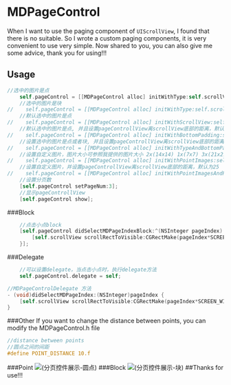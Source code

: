 # MDPageControl
When I want to use the paging component of `UIScrollView`, I found that there is no suitable. So I wrote a custom paging components, it is very convenient to use very simple. Now shared to you, you can also give me some advice, thank you for using!!!
## Usage
```objective-c
//选中的图片是点
    self.pageControl = [[MDPageControl alloc] initWithType:self.scrollView type:MDPointTypePoint];
    //选中的图片是块
//    self.pageControl = [[MDPageControl alloc] initWithType:self.scrollView type:MDPointTypeBlock];
    //默认选中的图片是点
//    self.pageControl = [[MDPageControl alloc] initWithScrollView:self.scrollView];
    //默认选中的图片是点, 并且设置pageControllView离scrollView底部的距离，默认为25
//    self.pageControl = [[MDPageControl alloc] initWithBottomPadding:self.scrollView padding:25];
    //设置选中的图片是点或者块, 并且设置pageControllView离scrollView底部的距离，默认为25
//    self.pageControl = [[MDPageControl alloc] initWithTypeAndBottomPadding:self.scrollView type:MDPointTypeBlock padding:25];
    //设置自定义图片，图片大小可参照我提供的图片大小 2x(14x14) 1x(7x7) 3x(21x21)
//    self.pageControl = [[MDPageControl alloc] initWithPointImages:self.scrollView normalImage:@"point_normal" selectedImage:@"point_selected"];
    //设置自定义图片，并设置pageControllView离scrollView底部的距离，默认为25
//    self.pageControl = [[MDPageControl alloc] initWithPointImagesAndPadding:self.scrollView normalImage:@"point_normal" selectedImage:@"point_selected" padding:25];
    //设置分页数
    [self.pageControl setPageNum:3];
    //显示pageControllView
    [self.pageControl show];
```
###Block
```objective-c
    //点击小点block
    [self.pageControl didSelectMDPageIndexBlock:^(NSInteger pageIndex) {
        [self.scrollView scrollRectToVisible:CGRectMake(pageIndex*SCREEN_WIDTH, 0, SCREEN_WIDTH, 175.f) animated:YES];
    }];
```
###Delegate
```objective-c
    //可以设置delegate，当点击小点时，执行delegate方法
    self.pageControl.delegate = self;

//MDPageControlDelegate 方法
- (void)didSelectMDPageIndex:(NSInteger)pageIndex {
    [self.scrollView scrollRectToVisible:CGRectMake(pageIndex*SCREEN_WIDTH, 0, SCREEN_WIDTH, 175.f) animated:YES];
}
```
###Other
If you want to change the distance between points, you can modify the MDPageControl.h file
```objective-c
//distance between points
//圆点之间的间距
#define POINT_DISTANCE 10.f
```
###Point
![(分页控件展示-圆点)](https://github.com/SincereXing/MDPageControl/blob/master/MDPageControlExample/1.gif)
###Block
![(分页控件展示-块)](https://github.com/SincereXing/MDPageControl/blob/master/MDPageControlExample/2.gif)
##Thanks for use!!!
